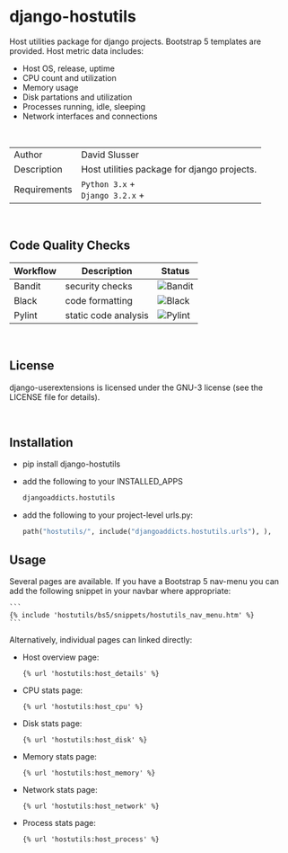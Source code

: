 # django-hostutils
Host utilities package for django projects. Bootstrap 5 templates are provided.  Host metric data includes:
- Host OS, release, uptime
- CPU count and utilization
- Memory usage
- Disk partations and utilization
- Processes running, idle, sleeping
- Network interfaces and connections


<br/>

| | |
|--------------|------|
| Author       | David Slusser |
| Description  | Host utilities package for django projects. |
| Requirements | `Python 3.x` +<br>`Django 3.2.x` + |

<br/>

## Code Quality Checks
| Workflow | Description             | Status                                                                       |
|----------|-------------------------|------------------------------------------------------------------------------|
|Bandit|security checks|![Bandit](https://github.com/davidslusser/workflow_tests/actions/workflows/bandit.yaml/badge.svg)|
|Black|code formatting|![Black](https://github.com/davidslusser/workflow_tests/actions/workflows/black.yaml/badge.svg)|
|Pylint|static code analysis|![Pylint](https://github.com/davidslusser/workflow_tests/actions/workflows/pylint.yaml/badge.svg)|


<br/>

## License
django-userextensions is licensed under the GNU-3 license (see the LICENSE file for details).

<br/>

## Installation 
- pip install django-hostutils
- add the following to your INSTALLED_APPS

    ```python 
    djangoaddicts.hostutils
    ```
- add the following to your project-level urls.py:
   
   ```python
   path("hostutils/", include("djangoaddicts.hostutils.urls"), ),
   ```

## Usage
Several pages are available. If you have a Bootstrap 5 nav-menu you can add the following snippet in your navbar where appropriate:

    ```
    {% include 'hostutils/bs5/snippets/hostutils_nav_menu.htm' %}
    ```

Alternatively, individual pages can linked directly:

- Host overview page: 

    ```
    {% url 'hostutils:host_details' %}
    ```

- CPU stats page: 

    ```
    {% url 'hostutils:host_cpu' %}
    ```

- Disk stats page: 

    ```
    {% url 'hostutils:host_disk' %}
    ```

- Memory stats page: 

    ```
    {% url 'hostutils:host_memory' %}
    ```

- Network stats page: 

    ```
    {% url 'hostutils:host_network' %}
    ```

- Process stats page: 

    ```
    {% url 'hostutils:host_process' %}
    ```
